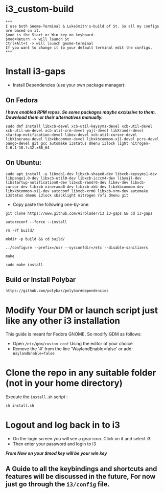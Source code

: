 # i3_custom-build

```
***
I use both Gnome-Terminal & LukeSmith's-build of St. So all my configs are based on it.
$mod is the Start or Win key on keyboard.
$mod+Return -> will launch St
Ctrl+Alt+t -> will launch gnome-terminal
If you want to change it to your default terminal edit the configs. 
***
```

# Install i3-gaps

  - Install Dependencies (use your own package manager):

## On Fedora
***I have enabled RPM repos. So some packages maybe exclusive to them. Download them or their alternatives manually.***


```
sudo dnf install libxcb-devel xcb-util-keysyms-devel xcb-util-devel xcb-util-wm-devel xcb-util-xrm-devel yajl-devel libXrandr-devel startup-notification-devel libev-devel xcb-util-cursor-devel libXinerama-devel libxkbcommon-devel libxkbcommon-x11-devel pcre-devel pango-devel git gcc automake i3status dmenu i3lock light nitrogen-1.6.1-10.fc32.x86_64
```

## On Ubuntu:
```
sudo apt install -y libxcb1-dev libxcb-shape0-dev libxcb-keysyms1-dev libpango1.0-dev libxcb-util0-dev libxcb-icccm4-dev libyajl-dev libstartup-notification0-dev libxcb-randr0-dev libev-dev libxcb-cursor-dev libxcb-xinerama0-dev libxcb-xkb-dev libxkbcommon-dev libxkbcommon-x11-dev autoconf libxcb-xrm0 libxcb-xrm-dev automake i3status dmenu i3lock xbacklight nitrogen rofi dmenu git
```

 - Copy paste the following one-by-one:
```
git clone https://www.github.com/Airblader/i3 i3-gaps && cd i3-gaps

autoreconf --force --install

rm -rf build/

mkdir -p build && cd build/

../configure --prefix=/usr --sysconfdir=/etc --disable-sanitizers

make

sudo make install
```
## Build or Install Polybar
```
https://github.com/polybar/polybar#dependencies
```

# Modify Your DM or launch script just like any other i3 installation

This guide is meant for Fedora GNOME. So modify GDM as follows:

 - Open ```/etc/gdm/custom.conf``` Using the editor of your choice
 - Remove the '#' from the line 'WaylandEnable=false' or add:
 ``` WaylandEnable=false```
 
 
# Clone the repo in any suitable folder (not in your home directory)
Execute the ```install.sh``` script :
```
sh install.sh
```
 
 
# Logout and log back in to i3 
 - On the login screen you will see a gear icon. Click on it and select i3.
 - Then enter your password and login to i3

 ***From Now on your $mod key will be your win key***
 ## A Guide to all the keybindings and shortcuts and features will be discussed in the future, For now just go through the ```i3/config``` file. 
 
